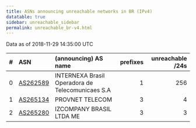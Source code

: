 ```yaml
---
title: ASNs announcing unreachable networks in BR (IPv4)
datatable: true
sidebar: unreachable_sidebar
permalink: unreachable_br-v4.html
---
```


Data as of 2018-11-29 14:35:00 UTC


<div class="datatable-begin"></div>

|   # | ASN                                      | (announcing) AS name                             |   prefixes |   unreachable /24s |
|----:|:-----------------------------------------|:-------------------------------------------------|-----------:|-------------------:|
|   0 | [AS262589](unreachable_AS262589-v4.html) | INTERNEXA Brasil Operadora de Telecomunicaes S.A |          1 |                256 |
|   1 | [AS265134](unreachable_AS265134-v4.html) | PROVNET TELECOM                                  |          3 |                  4 |
|   2 | [AS265280](unreachable_AS265280-v4.html) | IZCOMPANY BRASIL LTDA ME                         |          3 |                  3 |

<div class="datatable-end"></div>